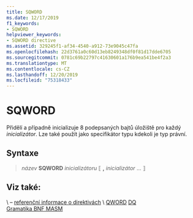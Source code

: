 ```yaml
---
title: SQWORD
ms.date: 12/17/2019
f1_keywords:
- SQWORD
helpviewer_keywords:
- SQWORD directive
ms.assetid: 329245f1-af34-4540-a912-73e9045c47fa
ms.openlocfilehash: 22d3761a0c60d13eb8249348df0f81d17dde6705
ms.sourcegitcommit: 0781c69b22797c41630601a176b9ea541be4f2a3
ms.translationtype: MT
ms.contentlocale: cs-CZ
ms.lasthandoff: 12/20/2019
ms.locfileid: "75318433"
---
```

# <a name="sqword"></a>SQWORD

Přidělí a případně inicializuje 8 podepsaných bajtů úložiště pro každý *inicializátor*. Lze také použít jako specifikátor typu kdekoli je typ právní.

## <a name="syntax"></a>Syntaxe

> *název* **SQWORD** *inicializátoru* ⟦ __,__ *inicializátor* ... ⟧

## <a name="see-also"></a>Viz také:

\ – [referenční informace o direktivách](directives-reference.md)
\ [QWORD](qword.md)
[DQ](dq.md)\
[Gramatika BNF MASM](masm-bnf-grammar.md)
